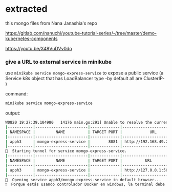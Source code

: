 # extracted

this mongo files from Nana Janashia's repo

<https://gitlab.com/nanuchi/youtube-tutorial-series/-/tree/master/demo-kubernetes-components>

<https://youtu.be/X48VuDVv0do>

### give a URL to external service in minikube

use `minikube service mongo-express-service` to expose a public service (a Service k8s object that has LoadBalancer type -by default all are ClusterIP- )

command:

```sh
minikube service mongo-express-service
```

output:

```sh
W0820 19:27:39.104980   14176 main.go:291] Unable to resolve the current Docker CLI context "default": context "default" does not exist
|-----------|-----------------------|-------------|---------------------------|
| NAMESPACE |         NAME          | TARGET PORT |            URL            |
|-----------|-----------------------|-------------|---------------------------|
| apph3     | mongo-express-service |        8081 | http://192.168.49.2:30000 |
|-----------|-----------------------|-------------|---------------------------|
🏃  Starting tunnel for service mongo-express-service.
|-----------|-----------------------|-------------|------------------------|
| NAMESPACE |         NAME          | TARGET PORT |          URL           |
|-----------|-----------------------|-------------|------------------------|
| apph3     | mongo-express-service |             | http://127.0.0.1:50272 |
|-----------|-----------------------|-------------|------------------------|
🎉  Opening service apph3/mongo-express-service in default browser...
❗  Porque estás usando controlador Docker en windows, la terminal debe abrirse para ejecutarlo.
```
